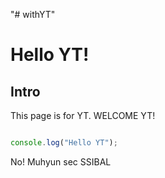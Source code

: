 "# withYT" 

# Hello YT!

## Intro

This page is for YT. WELCOME YT!

```ts

console.log("Hello YT");

```

No! Muhyun sec SSIBAL